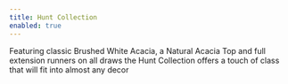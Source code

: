 ```yaml
---
title: Hunt Collection
enabled: true
---
```


Featuring classic Brushed White Acacia, a Natural Acacia Top and full extension runners on all draws the Hunt Collection offers a touch of class that will fit into almost any decor
